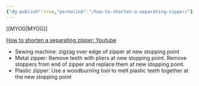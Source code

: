 ```yaml
---
{"dg-publish":true,"permalink":"/how-to-shorten-a-separating-zipper/"}
---
```



[[MYOG\|MYOG]]

[How to shorten a separating zipper: Youtube](https://www.youtube.com/watch?v=iuugU4r1AVI)

* Sewing machine: zigzag over edge of zipper at new stopping point
* Metal zipper: Remove teeth with pliers at new stopping point. Remove stoppers from end of zipper and replace them at new stopping point.
* Plastic zipper: Use a woodburning tool to melt plastic teeth together at the new stopping point